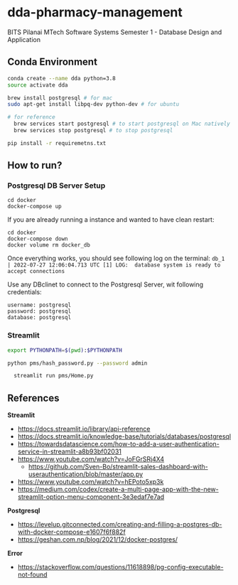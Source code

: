 # dda-pharmacy-management
BITS Pilanai MTech Software Systems Semester 1 - Database Design and Application


## Conda Environment

```bash
conda create --name dda python=3.8
source activate dda

brew install postgresql # for mac
sudo apt-get install libpq-dev python-dev # for ubuntu

# for reference  
  brew services start postgresql # to start postgresql on Mac natively
  brew services stop postgresql # to stop postgresql 

pip install -r requiremetns.txt

```


## How to run?

### Postgresql DB Server Setup
```
cd docker
docker-compose up
```

If you are already running a instance and wanted to have clean restart:
```
cd docker
docker-compose down
docker volume rm docker_db
```

Once everything works, you should see following log on the terminal:
`db_1  | 2022-07-27 12:06:04.713 UTC [1] LOG:  database system is ready to accept connections`

Use any DBclinet to connect to the Postgresql Server, wit following credentials:
```
username: postgresql
password: postgresql
database: postgresql
```

### Streamlit
```bash
export PYTHONPATH=$(pwd):$PYTHONPATH 

python pms/hash_password.py --password admin

  streamlit run pms/Home.py
```

## References

**Streamlit**
- https://docs.streamlit.io/library/api-reference
- https://docs.streamlit.io/knowledge-base/tutorials/databases/postgresql
- https://towardsdatascience.com/how-to-add-a-user-authentication-service-in-streamlit-a8b93bf02031
- https://www.youtube.com/watch?v=JoFGrSRj4X4
  - https://github.com/Sven-Bo/streamlit-sales-dashboard-with-userauthentication/blob/master/app.py
- https://www.youtube.com/watch?v=hEPoto5xp3k
- https://medium.com/codex/create-a-multi-page-app-with-the-new-streamlit-option-menu-component-3e3edaf7e7ad

**Postgresql**
- https://levelup.gitconnected.com/creating-and-filling-a-postgres-db-with-docker-compose-e1607f6f882f
- https://geshan.com.np/blog/2021/12/docker-postgres/

**Error**
- https://stackoverflow.com/questions/11618898/pg-config-executable-not-found
